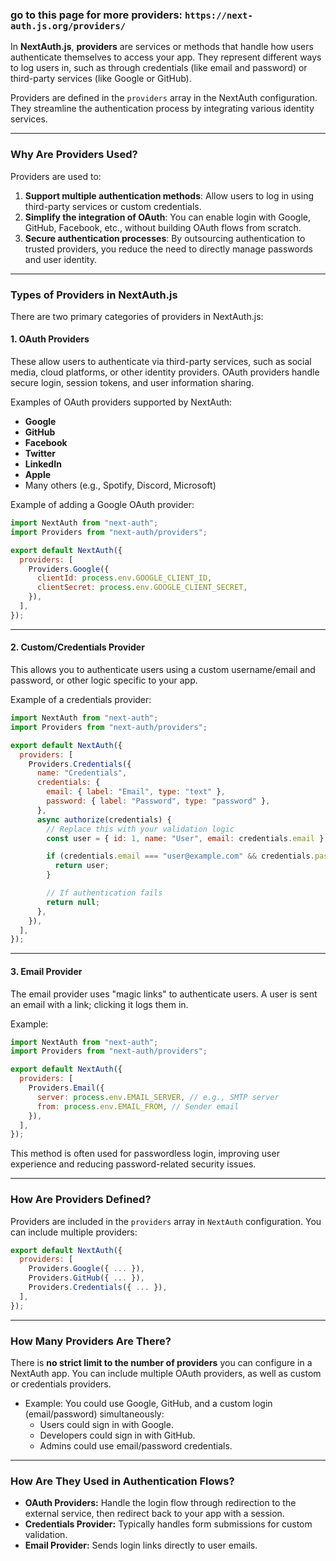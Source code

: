 ### go to this page for more providers: `https://next-auth.js.org/providers/`

In **NextAuth.js**, **providers** are services or methods that handle how users authenticate themselves to access your app. They represent different ways to log users in, such as through credentials (like email and password) or third-party services (like Google or GitHub). 

Providers are defined in the `providers` array in the NextAuth configuration. They streamline the authentication process by integrating various identity services.

---

### **Why Are Providers Used?**
Providers are used to:
1. **Support multiple authentication methods**: Allow users to log in using third-party services or custom credentials.
2. **Simplify the integration of OAuth**: You can enable login with Google, GitHub, Facebook, etc., without building OAuth flows from scratch.
3. **Secure authentication processes**: By outsourcing authentication to trusted providers, you reduce the need to directly manage passwords and user identity.

---

### **Types of Providers in NextAuth.js**

There are two primary categories of providers in NextAuth.js:

#### 1. **OAuth Providers**
These allow users to authenticate via third-party services, such as social media, cloud platforms, or other identity providers. OAuth providers handle secure login, session tokens, and user information sharing.

Examples of OAuth providers supported by NextAuth:
- **Google**
- **GitHub**
- **Facebook**
- **Twitter**
- **LinkedIn**
- **Apple**
- Many others (e.g., Spotify, Discord, Microsoft)

Example of adding a Google OAuth provider:
```javascript
import NextAuth from "next-auth";
import Providers from "next-auth/providers";

export default NextAuth({
  providers: [
    Providers.Google({
      clientId: process.env.GOOGLE_CLIENT_ID,
      clientSecret: process.env.GOOGLE_CLIENT_SECRET,
    }),
  ],
});
```

---

#### 2. **Custom/Credentials Provider**
This allows you to authenticate users using a custom username/email and password, or other logic specific to your app.

Example of a credentials provider:
```javascript
import NextAuth from "next-auth";
import Providers from "next-auth/providers";

export default NextAuth({
  providers: [
    Providers.Credentials({
      name: "Credentials",
      credentials: {
        email: { label: "Email", type: "text" },
        password: { label: "Password", type: "password" },
      },
      async authorize(credentials) {
        // Replace this with your validation logic
        const user = { id: 1, name: "User", email: credentials.email };

        if (credentials.email === "user@example.com" && credentials.password === "password123") {
          return user;
        }

        // If authentication fails
        return null;
      },
    }),
  ],
});
```

---

#### 3. **Email Provider**
The email provider uses "magic links" to authenticate users. A user is sent an email with a link; clicking it logs them in.

Example:
```javascript
import NextAuth from "next-auth";
import Providers from "next-auth/providers";

export default NextAuth({
  providers: [
    Providers.Email({
      server: process.env.EMAIL_SERVER, // e.g., SMTP server
      from: process.env.EMAIL_FROM, // Sender email
    }),
  ],
});
```

This method is often used for passwordless login, improving user experience and reducing password-related security issues.

---

### **How Are Providers Defined?**
Providers are included in the `providers` array in `NextAuth` configuration. You can include multiple providers:

```javascript
export default NextAuth({
  providers: [
    Providers.Google({ ... }),
    Providers.GitHub({ ... }),
    Providers.Credentials({ ... }),
  ],
});
```

---

### **How Many Providers Are There?**
There is **no strict limit to the number of providers** you can configure in a NextAuth app. You can include multiple OAuth providers, as well as custom or credentials providers.

- Example: You could use Google, GitHub, and a custom login (email/password) simultaneously:
  - Users could sign in with Google.
  - Developers could sign in with GitHub.
  - Admins could use email/password credentials.

---

### **How Are They Used in Authentication Flows?**
- **OAuth Providers:** Handle the login flow through redirection to the external service, then redirect back to your app with a session.
- **Credentials Provider:** Typically handles form submissions for custom validation.
- **Email Provider:** Sends login links directly to user emails.
